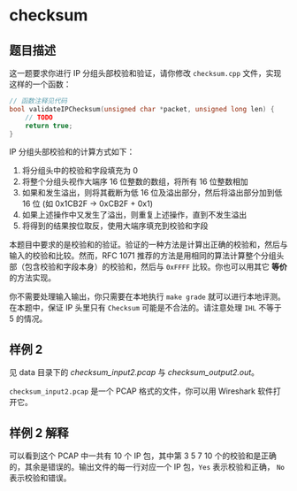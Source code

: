 # checksum

## 题目描述

这一题要求你进行 IP 分组头部校验和验证，请你修改 `checksum.cpp` 文件，实现这样的一个函数：

```cpp
// 函数注释见代码
bool validateIPChecksum(unsigned char *packet, unsigned long len) {
    // TODO
    return true;
}
```

IP 分组头部校验和的计算方式如下：

1. 将分组头中的校验和字段填充为 0
2. 将整个分组头视作大端序 16 位整数的数组，将所有 16 位整数相加
3. 如果和发生溢出，则将其截断为低 16 位及溢出部分，然后将溢出部分加到低 16 位
   (如 0x1CB2F -> 0xCB2F + 0x1)
4. 如果上述操作中又发生了溢出，则重复上述操作，直到不发生溢出
5. 将得到的结果按位取反，使用大端序填充到校验和字段

本题目中要求的是校验和的验证。验证的一种方法是计算出正确的校验和，然后与输入的校验和比较。然而，RFC 1071 推荐的方法是用相同的算法计算整个分组头部（包含校验和字段本身）的校验和，然后与 `0xFFFF` 比较。你也可以用其它 **等价** 的方法实现。

你不需要处理输入输出，你只需要在本地执行 `make grade` 就可以进行本地评测。在本题中，保证 IP 头里只有 `Checksum` 可能是不合法的。请注意处理 `IHL` 不等于 5 的情况。

## 样例 2

见 data 目录下的 *checksum_input2.pcap* 与 *checksum_output2.out*。

`checksum_input2.pcap` 是一个 PCAP 格式的文件，你可以用 Wireshark 软件打开它。

## 样例 2 解释

可以看到这个 PCAP 中一共有 10 个 IP 包，其中第 3 5 7 10 个的校验和是正确的，其余是错误的。输出文件的每一行对应一个 IP 包，`Yes` 表示校验和正确， `No` 表示校验和错误。
